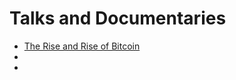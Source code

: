 # Talks and Documentaries
* [The Rise and Rise of Bitcoin](https://www.youtube.com/watch?v=QuE17DxvZz8)
* []()
* []()

